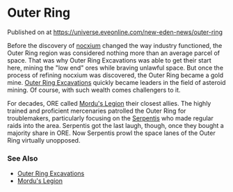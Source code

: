 # Outer Ring
Published on  at https://universe.eveonline.com/new-eden-news/outer-ring

Before the discovery of [nocxium](13M8jOOjKrMe8hS9eD07ht) changed the way industry functioned, the Outer Ring region was considered nothing more than an average parcel of space. That was why Outer Ring Excavations was able to get their start here, mining the "low end" ores while braving unlawful space. But once the process of refining nocxium was discovered, the Outer Ring became a gold mine. [Outer Ring Excavations](vtyIqELC7ngvFuWla7baP) quickly became leaders in the field of asteroid mining. Of course, with such wealth comes challengers to it. 

For decades, ORE called [Mordu's Legion](5csCeDqUe1exvVyfPdL75Q) their closest allies. The highly trained and proficient mercenaries patrolled the Outer Ring for troublemakers, particularly focusing on the [Serpentis](64u7D7YksvODwmCFL3llMs) who made regular raids into the area. Serpentis got the last laugh, though, once they bought a majority share in ORE. Now Serpentis prowl the space lanes of the Outer Ring virtually unopposed.


### See Also
* [Outer Ring Excavations](vtyIqELC7ngvFuWla7baP)
* [Mordu's Legion](5csCeDqUe1exvVyfPdL75Q)

